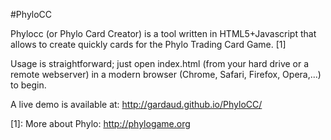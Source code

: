 #PhyloCC

Phylocc (or Phylo Card Creator) is a tool written in HTML5+Javascript that allows to create quickly cards for the Phylo Trading Card Game. [1]

Usage is straightforward; just open index.html (from your hard drive or a remote webserver) in a modern browser (Chrome, Safari, Firefox, Opera,...) to begin.

A live demo is available at: http://gardaud.github.io/PhyloCC/


[1]: More about Phylo: http://phylogame.org
